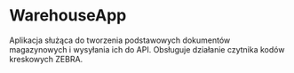 # WarehouseApp
Aplikacja służąca do tworzenia podstawowych dokumentów magazynowych i wysyłania ich do API. Obsługuje działanie czytnika kodów kreskowych ZEBRA.
